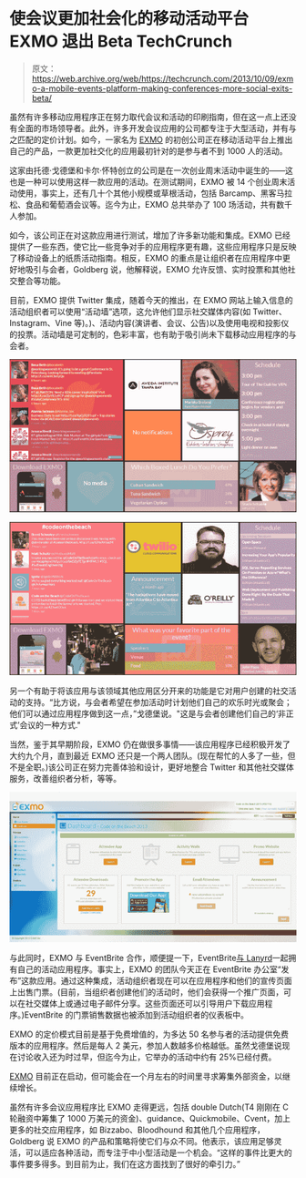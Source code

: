 # 使会议更加社会化的移动活动平台 EXMO 退出 Beta TechCrunch

> 原文：<https://web.archive.org/web/https://techcrunch.com/2013/10/09/exmo-a-mobile-events-platform-making-conferences-more-social-exits-beta/>

虽然有许多移动应用程序正在努力取代会议和活动的印刷指南，但在这一点上还没有全面的市场领导者。此外，许多开发会议应用的公司都专注于大型活动，并有与之匹配的定价计划。如今，一家名为 [EXMO](https://web.archive.org/web/20221007020729/http://www.getexmo.com/) 的初创公司正在移动活动平台上推出自己的产品，一款更加社交化的应用最初针对的是参与者不到 1000 人的活动。

这家由托德·戈德堡和卡尔·怀特创立的公司是在一次创业周末活动中诞生的——这也是一种可以使用这样一款应用的活动。在测试期间，EXMO 被 14 个创业周末活动使用，事实上，还有几十个其他小规模或草根活动，包括 Barcamp、黑客马拉松、食品和葡萄酒会议等。迄今为止，EXMO 总共举办了 100 场活动，共有数千人参加。

如今，该公司正在对这款应用进行测试，增加了许多新功能和集成。EXMO 已经提供了一些东西，使它比一些竞争对手的应用程序更有趣，这些应用程序只是反映了移动设备上的纸质活动指南。相反，EXMO 的重点是让组织者在应用程序中更好地吸引与会者，Goldberg 说，他解释说，EXMO 允许反馈、实时投票和其他社交整合等功能。

目前，EXMO 提供 Twitter 集成，随着今天的推出，在 EXMO 网站上输入信息的活动组织者可以使用“活动墙”选项，这允许他们显示社交媒体内容(如 Twitter、Instagram、Vine 等)。)、活动内容(演讲者、会议、公告)以及使用电视和投影仪的投票。活动墙是可定制的，色彩丰富，也有助于吸引尚未下载移动应用程序的与会者。

[![wall](img/e706f81319783aaa8825fa2f620420da.png)](https://web.archive.org/web/20221007020729/https://beta.techcrunch.com/2013/10/09/exmo-a-mobile-events-platform-making-conferences-more-social-exits-beta/wall-4/)

[![Activity Wall](img/ba783332c4c6fb9ed1d12ac51f2d323b.png)](https://web.archive.org/web/20221007020729/https://beta.techcrunch.com/2013/10/09/exmo-a-mobile-events-platform-making-conferences-more-social-exits-beta/activity-wall/)

另一个有助于将该应用与该领域其他应用区分开来的功能是它对用户创建的社交活动的支持。“比方说，与会者希望在参加活动时计划他们自己的欢乐时光或聚会；他们可以通过应用程序做到这一点，”戈德堡说。"这是与会者创建他们自己的‘非正式’会议的一种方式."

当然，鉴于其早期阶段，EXMO 仍在做很多事情——该应用程序已经积极开发了大约九个月，直到最近 EXMO 还只是一个两人团队。(现在帮忙的人多了一些，但不是全职。)该公司正在努力完善体验和设计，更好地整合 Twitter 和其他社交媒体服务，改善组织者分析，等等。

[![Organizer Website_dashboard](img/f971f1baeb85f3986f04ef5a49f0c865.png)](https://web.archive.org/web/20221007020729/https://beta.techcrunch.com/2013/10/09/exmo-a-mobile-events-platform-making-conferences-more-social-exits-beta/organizer-website_dashboard/)

与此同时，EXMO 与 EventBrite 合作，顺便提一下，EventBrite[与 Lanyrd](https://web.archive.org/web/20221007020729/https://beta.techcrunch.com/2013/09/03/eventbrite-acquires-eventioz-and-lanyrd/)一起拥有自己的活动应用程序。事实上，EXMO 的团队今天正在 EventBrite 办公室“发布”这款应用。通过这种集成，活动组织者现在可以在应用程序和他们的宣传页面上出售门票。(目前，当组织者创建他们的活动时，他们会获得一个推广页面，可以在社交媒体上或通过电子邮件分享。这些页面还可以引导用户下载应用程序。)EventBrite 的门票销售数据也被添加到活动组织者的仪表板中。

EXMO 的定价模式目前是基于免费增值的，为多达 50 名参与者的活动提供免费版本的应用程序。然后是每人 2 美元，参加人数越多价格越低。虽然戈德堡说现在讨论收入还为时过早，但迄今为止，它举办的活动中约有 25%已经付费。

[EXMO](https://web.archive.org/web/20221007020729/http://www.getexmo.com/) 目前正在启动，但可能会在一个月左右的时间里寻求筹集外部资金，以继续增长。

虽然有许多会议应用程序比 EXMO 走得更远，包括 double Dutch(T4 刚刚在 C 轮融资中筹集了 1000 万美元的资金)、guidance、Quickmobile、Cvent，加上更多的社交应用程序，如 Bizzabo、Bloodhound 和其他几个应用程序，Goldberg 说 EXMO 的产品和策略将使它们与众不同。他表示，该应用足够灵活，可以适应各种活动，而专注于中小型活动是一个机会。“这样的事件比更大的事件要多得多。到目前为止，我们在这方面找到了很好的牵引力。”